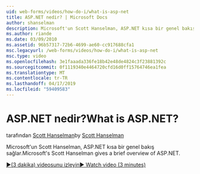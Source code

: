 ```yaml
---
uid: web-forms/videos/how-do-i/what-is-asp-net
title: ASP.NET nedir? | Microsoft Docs
author: shanselman
description: Microsoft'un Scott Hanselman, ASP.NET kısa bir genel bakış sağlar.
ms.author: riande
ms.date: 03/09/2010
ms.assetid: 96b57317-72b6-4699-ae60-cc917688cfa1
msc.legacyurl: /web-forms/videos/how-do-i/what-is-asp-net
msc.type: video
ms.openlocfilehash: 3e1faaada336fe18b42e48de4824c3f23881392c
ms.sourcegitcommit: 0f1119340e4464720cfd16d0ff15764746ea1fea
ms.translationtype: MT
ms.contentlocale: tr-TR
ms.lasthandoff: 04/17/2019
ms.locfileid: "59409583"
---
```

# <a name="what-is-aspnet"></a><span data-ttu-id="d38ed-104">ASP.NET nedir?</span><span class="sxs-lookup"><span data-stu-id="d38ed-104">What is ASP.NET?</span></span>

<span data-ttu-id="d38ed-105">tarafından [Scott Hanselman](https://github.com/shanselman)</span><span class="sxs-lookup"><span data-stu-id="d38ed-105">by [Scott Hanselman](https://github.com/shanselman)</span></span>

<span data-ttu-id="d38ed-106">Microsoft'un Scott Hanselman, ASP.NET kısa bir genel bakış sağlar.</span><span class="sxs-lookup"><span data-stu-id="d38ed-106">Microsoft's Scott Hanselman gives a brief overview of ASP.NET.</span></span>

[<span data-ttu-id="d38ed-107">&#9654;(3 dakika) videosunu izleyin</span><span class="sxs-lookup"><span data-stu-id="d38ed-107">&#9654; Watch video (3 minutes)</span></span>](https://channel9.msdn.com/Blogs/ASP-NET-Site-Videos/what-is-asp-net)
